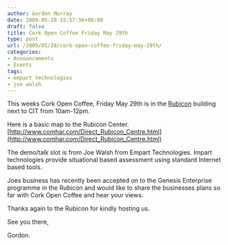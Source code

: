 ```yaml
---
author: Gordon Murray
date: 2009-05-28 15:57:56+00:00
draft: false
title: Cork Open Coffee Friday May 29th
type: post
url: /2009/05/28/cork-open-coffee-friday-may-29th/
categories:
- Announcements
- Events
tags:
- empart technologies
- joe walsh
---
```


This weeks Cork Open Coffee, Friday May 29th is in the [Rubicon](http://www.gep.ie/) building next to CIT from 10am-12pm.

Here is a basic map to the Rubicon Center. [http://www.comhar.com/Direct_Rubicon_Centre.html](http://www.comhar.com/Direct_Rubicon_Centre.html)

The demo/talk slot is from Joe Walsh from Empart Technologies. Impart technologies provide situational based assessment using standard Internet based tools.

Joes business has recently been accepted on to the Genesis Enterprise programme in the Rubicon and would like to share the businesses plans so far with Cork Open Coffee and hear your views.

Thanks again to the Rubicon for kindly hosting us.

See you there,

Gordon.
